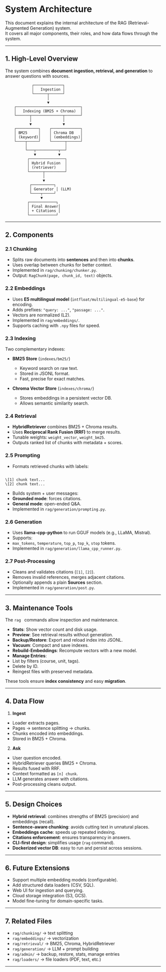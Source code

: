# System Architecture

This document explains the internal architecture of the RAG (Retrieval-Augmented Generation) system.  
It covers all major components, their roles, and how data flows through the system.

---

## 1. High-Level Overview

The system combines **document ingestion, retrieval, and generation** to answer questions with sources.


```
            ┌─────────────┐
            │   Ingestion │
            └──────┬──────┘
                   │
                   ▼
    ┌─────────────────────────────┐
    │   Indexing (BM25 + Chroma)  │
    └──────┬──────────────┬───────┘
           │              │
           ▼              ▼
    ┌──────────┐    ┌─────────────┐
    │ BM25     │    │ Chroma DB   │
    │ (keyword)│    │ (embeddings)│
    └────┬─────┘    └──────┬──────┘
         │                 │
         └───┬──────────┬──┘
             ▼          ▼
          ┌────────────────┐
          │ Hybrid Fusion  │
          │ (retriever)    │
          └──────┬─────────┘
                 │
                 ▼
           ┌──────────┐
           │ Generator │ (LLM)
           └────┬─────┘
                ▼
          ┌────────────┐
          │ Final Answer│
          │ + Citations │
          └────────────┘
```


---

## 2. Components

### 2.1 Chunking

- Splits raw documents into **sentences** and then into **chunks**.  
- Uses overlap between chunks for better context.  
- Implemented in `rag/chunking/chunker.py`.  
- Output: `RagChunk(page, chunk_id, text)` objects.

### 2.2 Embeddings

- Uses **E5 multilingual model** (`intfloat/multilingual-e5-base`) for encoding.  
- Adds prefixes: `"query: ..."`, `"passage: ..."`.  
- Vectors are normalized (L2).  
- Implemented in `rag/embeddings/`.  
- Supports caching with `.npy` files for speed.

### 2.3 Indexing

Two complementary indexes:

- **BM25 Store** (`indexes/bm25/`)  
  - Keyword search on raw text.  
  - Stored in JSONL format.  
  - Fast, precise for exact matches.  

- **Chroma Vector Store** (`indexes/chroma/`)  
  - Stores embeddings in a persistent vector DB.  
  - Allows semantic similarity search.  

### 2.4 Retrieval

- **HybridRetriever** combines BM25 + Chroma results.  
- Uses **Reciprocal Rank Fusion (RRF)** to merge results.  
- Tunable weights: `weight_vector`, `weight_bm25`.  
- Outputs ranked list of chunks with metadata + scores.

### 2.5 Prompting

- Formats retrieved chunks with labels:  
```

\[1] chunk text...
\[2] chunk text...

```
- Builds system + user messages:
- **Grounded mode**: forces citations.  
- **General mode**: open-ended Q&A.  
- Implemented in `rag/generation/prompting.py`.

### 2.6 Generation

- Uses **llama-cpp-python** to run GGUF models (e.g., LLaMA, Mistral).  
- Supports:
- `max_tokens`, `temperature`, `top_p`, `top_k`, `stop` tokens.  
- Implemented in `rag/generation/llama_cpp_runner.py`.

### 2.7 Post-Processing

- Cleans and validates citations (`[1]`, `[2]`).  
- Removes invalid references, merges adjacent citations.  
- Optionally appends a plain **Sources** section.  
- Implemented in `rag/generation/post.py`.

---

## 3. Maintenance Tools

The `rag ` commands allow inspection and maintenance.

- **Stats**: Show vector count and disk usage.  
- **Preview**: See retrieval results without generation.  
- **Backup/Restore**: Export and reload index into JSONL.  
- **Vacuum**: Compact and save indexes.  
- **Rebuild-Embeddings**: Recompute vectors with a new model.  
- **Manage Entries**:
- List by filters (course, unit, tags).  
- Delete by ID.  
- Reingest files with preserved metadata.  

These tools ensure **index consistency** and easy **migration**.

---

## 4. Data Flow

1. **Ingest**  
 - Loader extracts pages.  
 - Pages → sentence splitting → chunks.  
 - Chunks encoded into embeddings.  
 - Stored in BM25 + Chroma.  

2. **Ask**  
 - User question encoded.  
 - HybridRetriever queries BM25 + Chroma.  
 - Results fused with RRF.  
 - Context formatted as `[n] chunk`.  
 - LLM generates answer with citations.  
 - Post-processing cleans output.  

---

## 5. Design Choices

- **Hybrid retrieval**: combines strengths of BM25 (precision) and embeddings (recall).  
- **Sentence-aware chunking**: avoids cutting text in unnatural places.  
- **Embeddings cache**: speeds up repeated indexing.  
- **Citations enforcement**: ensures transparency in answers.  
- **CLI-first design**: simplifies usage (`rag` command).  
- **Dockerized vector DB**: easy to run and persist across sessions.  

---

## 6. Future Extensions

- Support multiple embedding models (configurable).  
- Add structured data loaders (CSV, SQL).  
- Web UI for ingestion and querying.  
- Cloud storage integration (S3, GCS).  
- Model fine-tuning for domain-specific tasks.  

---

## 7. Related Files

- `rag/chunking/` → text splitting  
- `rag/embeddings/` → vectorization  
- `rag/retrieval/` → BM25, Chroma, HybridRetriever  
- `rag/generation/` → LLM + prompt building  
- `rag/admin/` → backup, restore, stats, manage entries  
- `rag/loaders/` → file loaders (PDF, text, etc.)  

---

